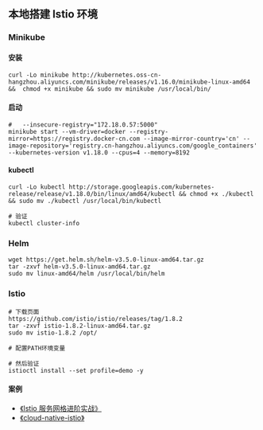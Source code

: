 ## 本地搭建 Istio 环境

### Minikube

#### 安装

```shell
curl -Lo minikube http://kubernetes.oss-cn-hangzhou.aliyuncs.com/minikube/releases/v1.16.0/minikube-linux-amd64 &&  chmod +x minikube && sudo mv minikube /usr/local/bin/
```

#### 启动

```shell
#   --insecure-registry="172.18.0.57:5000"
minikube start --vm-driver=docker --registry-mirror=https://registry.docker-cn.com --image-mirror-country='cn' --image-repository='registry.cn-hangzhou.aliyuncs.com/google_containers' --kubernetes-version v1.18.0 --cpus=4 --memory=8192
```

#### kubectl

```shell
curl -Lo kubectl http://storage.googleapis.com/kubernetes-release/release/v1.18.0/bin/linux/amd64/kubectl && chmod +x ./kubectl && sudo mv ./kubectl /usr/local/bin/kubectl

# 验证
kubectl cluster-info
```

### Helm

```shell
wget https://get.helm.sh/helm-v3.5.0-linux-amd64.tar.gz
tar -zxvf helm-v3.5.0-linux-amd64.tar.gz
sudo mv linux-amd64/helm /usr/local/bin/helm
```

### Istio

```shell
# 下载页面
https://github.com/istio/istio/releases/tag/1.8.2
tar -zxvf istio-1.8.2-linux-amd64.tar.gz
sudo mv istio-1.8.2 /opt/

# 配置PATH环境变量

# 然后验证
istioctl install --set profile=demo -y
```

#### 案例
- [《Istio 服务网格进阶实战》](https://www.servicemesher.com/istio-handbook/)
- [《cloud-native-istio》](https://github.com/feixiao/cloud-native-istio)
